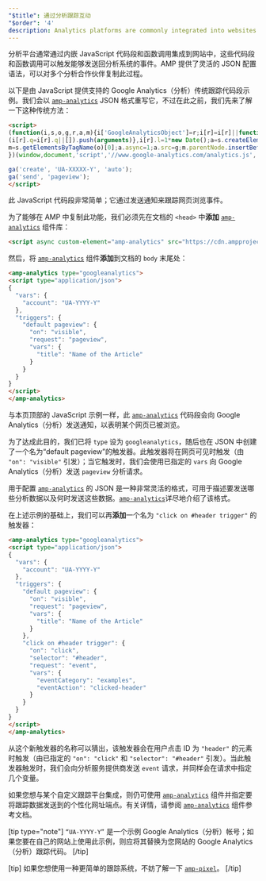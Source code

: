 ```yaml
---
"$title": 通过分析跟踪互动
"$order": '4'
description: Analytics platforms are commonly integrated into websites through inline JavaScript snippets and function calls, which trigger events that are sent back to the analytics system.
---
```


分析平台通常通过内嵌 JavaScript 代码段和函数调用集成到网站中，这些代码段和函数调用可以触发能够发送回分析系统的事件。AMP 提供了灵活的 JSON 配置语法，可以对多个分析合作伙伴复制此过程。

以下是由 JavaScript 提供支持的 Google Analytics（分析）传统跟踪代码段示例。我们会以 [`amp-analytics`](../../../../documentation/components/reference/amp-analytics.md) JSON 格式重写它，不过在此之前，我们先来了解一下这种传统方法：

```html
<script>
(function(i,s,o,g,r,a,m){i['GoogleAnalyticsObject']=r;i[r]=i[r]||function(){
(i[r].q=i[r].q||[]).push(arguments)},i[r].l=1*new Date();a=s.createElement(o),
m=s.getElementsByTagName(o)[0];a.async=1;a.src=g;m.parentNode.insertBefore(a,m)
})(window,document,'script','//www.google-analytics.com/analytics.js','ga');

ga('create', 'UA-XXXXX-Y', 'auto');
ga('send', 'pageview');
</script>
```

此 JavaScript 代码段非常简单；它通过发送通知来跟踪网页浏览事件。

为了能够在 AMP 中复制此功能，我们必须先在文档的 `<head>` 中**添加** [`amp-analytics`](../../../../documentation/components/reference/amp-analytics.md) 组件库：

```html
<script async custom-element="amp-analytics" src="https://cdn.ampproject.org/v0/amp-analytics-0.1.js"></script>
```

然后，将 [`amp-analytics`](../../../../documentation/components/reference/amp-analytics.md) 组件**添加**到文档的 `body` 末尾处：

```html
<amp-analytics type="googleanalytics">
<script type="application/json">
{
  "vars": {
    "account": "UA-YYYY-Y"
  },
  "triggers": {
    "default pageview": {
      "on": "visible",
      "request": "pageview",
      "vars": {
        "title": "Name of the Article"
      }
    }
  }
}
</script>
</amp-analytics>
```

与本页顶部的 JavaScript 示例一样，此 [`amp-analytics`](../../../../documentation/components/reference/amp-analytics.md) 代码段会向 Google Analytics（分析）发送通知，以表明某个网页已被浏览。

为了达成此目的，我们已将 `type` 设为 `googleanalytics`，随后也在 JSON 中创建了一个名为“default pageview”的触发器。此触发器将在网页可见时触发（由 `"on": "visible"` 引发）；当它触发时，我们会使用已指定的 `vars` 向 Google Analytics（分析）发送 `pageview` 分析请求。

用于配置 [`amp-analytics`](../../../../documentation/components/reference/amp-analytics.md) 的 JSON 是一种非常灵活的格式，可用于描述要发送哪些分析数据以及何时发送这些数据。[`amp-analytics`](../../../../documentation/components/reference/amp-analytics.md)详尽地介绍了该格式。

在上述示例的基础上，我们可以再**添加**一个名为 `"click on #header trigger"` 的触发器：

```html
<amp-analytics type="googleanalytics">
<script type="application/json">
{
  "vars": {
    "account": "UA-YYYY-Y"
  },
  "triggers": {
    "default pageview": {
      "on": "visible",
      "request": "pageview",
      "vars": {
        "title": "Name of the Article"
      }
    },
    "click on #header trigger": {
      "on": "click",
      "selector": "#header",
      "request": "event",
      "vars": {
        "eventCategory": "examples",
        "eventAction": "clicked-header"
      }
    }
  }
}
</script>
</amp-analytics>
```

从这个新触发器的名称可以猜出，该触发器会在用户点击 ID 为 `"header"` 的元素时触发（由已指定的 `"on": "click"` 和 `"selector": "#header"` 引发）。当此触发器触发时，我们会向分析服务提供商发送 `event` 请求，并同样会在请求中指定几个变量。

如果您想与某个自定义跟踪平台集成，则仍可使用 [`amp-analytics`](../../../../documentation/components/reference/amp-analytics.md) 组件并指定要将跟踪数据发送到的个性化网址端点。有关详情，请参阅 [`amp-analytics`](../../../../documentation/components/reference/amp-analytics.md) 组件参考文档。

[tip type="note"] `“UA-YYYY-Y”` 是一个示例 Google Analytics（分析）帐号；如果您要在自己的网站上使用此示例，则应将其替换为您网站的 Google Analytics（分析）跟踪代码。 [/tip]

[tip] 如果您想使用一种更简单的跟踪系统，不妨了解一下 [`amp-pixel`](../../../../documentation/components/reference/amp-pixel.md)。 [/tip]
